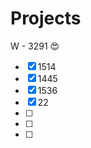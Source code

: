 Projects
========



W - 3291 :heart_eyes:

- [x] 1514
- [x] 1445
- [x] 1536
- [x] 22
- [ ]
- [ ]
- [ ]
